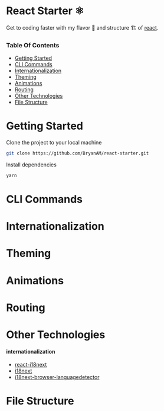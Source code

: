 # React Starter ⚛️
Get to coding faster with my flavor 🍦 and structure  🏗️ of [react](https://reactjs.org/docs/getting-started.html). 

### Table Of Contents
- [Getting Started](#getting-started)
- [CLI Commands](#cli-commands)
- [Internationalization](#internationalization)
- [Theming](#theming)
- [Animations](#animations)
- [Routing](#routing)
- [Other Technologies](#technologies)
- [File Structure](#file-structure)

# Getting Started
Clone the project to your local machine
```zsh
git clone https://github.com/BryanAM/react-starter.git
```

Install dependencies
 
```zsh
yarn
```

# CLI Commands

# Internationalization

# Theming

# Animations

# Routing 

# Other Technologies

#### internationalization
- [react-i18next](https://react.i18next.com/getting-started)
- [i18next](https://www.i18next.com)
- [i18next-browser-languagedetector](https://react.i18next.com/legacy-v9/step-by-step-guide#c-auto-detect-the-user-language)

# File Structure

